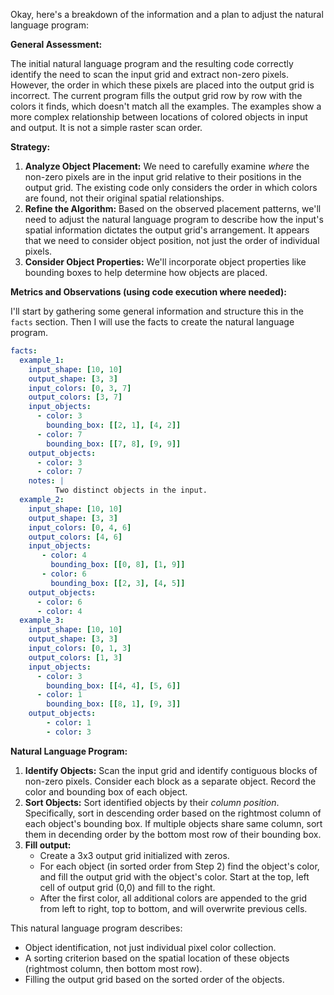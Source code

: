 Okay, here's a breakdown of the information and a plan to adjust the natural language program:

**General Assessment:**

The initial natural language program and the resulting code correctly identify the need to scan the input grid and extract non-zero pixels. However, the order in which these pixels are placed into the output grid is incorrect. The current program fills the output grid row by row with the colors it finds, which doesn't match all the examples. The examples show a more complex relationship between locations of colored objects in input and output. It is not a simple raster scan order.

**Strategy:**

1.  **Analyze Object Placement:** We need to carefully examine *where* the non-zero pixels are in the input grid relative to their positions in the output grid. The existing code only considers the order in which colors are found, not their original spatial relationships.
2.  **Refine the Algorithm:** Based on the observed placement patterns, we'll need to adjust the natural language program to describe how the input's spatial information dictates the output grid's arrangement. It appears that we need to consider object position, not just the order of individual pixels.
3.  **Consider Object Properties:** We'll incorporate object properties like bounding boxes to help determine how objects are placed.

**Metrics and Observations (using code execution where needed):**

I'll start by gathering some general information and structure this in the `facts` section. Then I will use the facts to create the natural language program.


```yaml
facts:
  example_1:
    input_shape: [10, 10]
    output_shape: [3, 3]
    input_colors: [0, 3, 7]
    output_colors: [3, 7]
    input_objects:
      - color: 3
        bounding_box: [[2, 1], [4, 2]]
      - color: 7
        bounding_box: [[7, 8], [9, 9]]
    output_objects:
      - color: 3
      - color: 7
    notes: |
          Two distinct objects in the input.
  example_2:
    input_shape: [10, 10]
    output_shape: [3, 3]
    input_colors: [0, 4, 6]
    output_colors: [4, 6]
    input_objects:
       - color: 4
         bounding_box: [[0, 8], [1, 9]]
       - color: 6
         bounding_box: [[2, 3], [4, 5]]
    output_objects:
      - color: 6
      - color: 4
  example_3:
    input_shape: [10, 10]
    output_shape: [3, 3]
    input_colors: [0, 1, 3]
    output_colors: [1, 3]
    input_objects:
      - color: 3
        bounding_box: [[4, 4], [5, 6]]
      - color: 1
        bounding_box: [[8, 1], [9, 3]]
    output_objects:
        - color: 1
        - color: 3

```


**Natural Language Program:**

1.  **Identify Objects:** Scan the input grid and identify contiguous blocks of non-zero pixels. Consider each block as a separate object. Record the color and bounding box of each object.
2.  **Sort Objects:** Sort identified objects by their *column position*. Specifically, sort in descending order based on the rightmost column of each object's bounding box. If multiple objects share same column, sort them in decending order by the bottom most row of their bounding box.
3. **Fill output:**
    - Create a 3x3 output grid initialized with zeros.
    - For each object (in sorted order from Step 2) find the object's color, and fill the output grid with the object's color. Start at the top, left cell of output grid (0,0) and fill to the right.
    - After the first color, all additional colors are appended to the grid from left to right, top to bottom, and will overwrite previous cells.

This natural language program describes:

-   Object identification, not just individual pixel color collection.
-   A sorting criterion based on the spatial location of these objects (rightmost column, then bottom most row).
-   Filling the output grid based on the sorted order of the objects.

